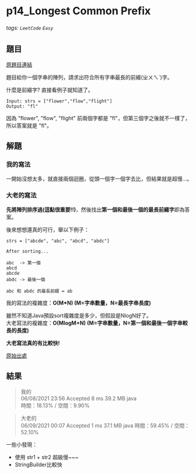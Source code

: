 # p14_Longest Common Prefix

###### tags: `LeetCode` `Easy`

## 題目
[原題目連結](https://leetcode.com/problems/longest-common-prefix/)

題目給你一個字串的陣列，請求出符合所有字串最長的前綴(ㄓㄨㄟˋ)字。

什麼是前綴字? 直接看例子就知道了。
```
Input: strs = ["flower","flow","flight"]
Output: "fl"
```
因為 "flower", "flow", "flight" 前兩個字都是 "fl"，但第三個字之後就不一樣了，所以答案就是 "fl"。

## 解題
### 我的寫法
一開始沒想太多，就直接兩個迴圈，從頭一個字一個字去比，但結果就是超慢...。

### 大老的寫法
**先將陣列排序過(這點很重要!!)**，然後找出**第一個和最後一個的最長前綴字**即為答案。

後來想想還真的可行，舉以下例子：
```
strs = ["abcde", "abc", "abcd", "abdc"]

After sorting...

abc  -> 第一個
abcd
abcde
abdc -> 最後一個

abc 和 abdc 的最長前綴 = ab
```

我的寫法的複雜度：**O(M\*N) (M=字串數量，N=最長字串長度)**

雖然不知道Java預設sort複雜度是多少，但假設是NlogN好了。  
大老寫法的複雜度：**O(MlogM+N) (M=字串數量，N=第一個和最後一個字串較長的長度)**

**大老寫法真的有比較快!**

[原始出處](https://leetcode.com/problems/longest-common-prefix/discuss/721752/Java-100-just-compare-two-strings)

## 結果
> 我的  
> 06/08/2021 23:56	Accepted	8 ms	39.2 MB	java  
> 時間：18.13% / 空間：9.90%

> 大老的  
> 06/09/2021 00:07	Accepted	1 ms	37.1 MB	java 
> 時間：59.45% / 空間：52.10%

一些小發現：
* 使用 str1 + str2 超級慢~~~
* StringBuilder比較快